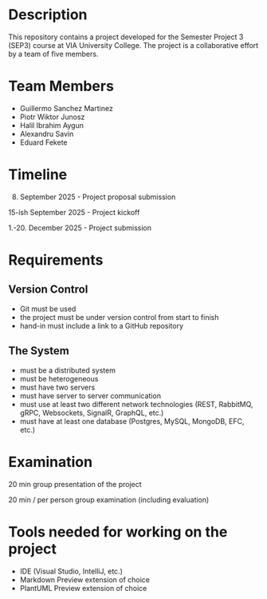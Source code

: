 # Description

This repository contains a project developed for the Semester Project 3 (SEP3) course at VIA University College. The project is a collaborative effort by a team of five members.

# Team Members

- Guillermo Sanchez Martinez
- Piotr Wiktor Junosz
- Halil Ibrahim Aygun
- Alexandru Savin
- Eduard Fekete

# Timeline

8. September 2025 - Project proposal submission

15-ish September 2025 - Project kickoff

1.-20. December 2025 - Project submission

# Requirements

## Version Control

- Git must be used
- the project must be under version control from start to finish
- hand-in must include a link to a GitHub repository

## The System

- must be a distributed system
- must be heterogeneous
- must have two servers
- must have server to server communication
- must use at least two different network technologies (REST, RabbitMQ, gRPC, Websockets, SignalR, GraphQL, etc.)
- must have at least one database (Postgres, MySQL, MongoDB, EFC, etc.)

# Examination

20 min group presentation of the project

20 min / per person group examination (including evaluation)

# Tools needed for working on the project

- IDE (Visual Studio, IntelliJ, etc.)
- Markdown Preview extension of choice
- PlantUML Preview extension of choice